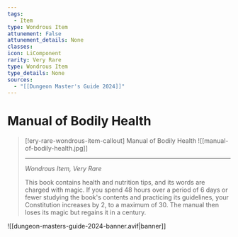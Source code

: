 ```yaml
---
tags:
  - Item
type: Wondrous Item
attunement: False
attunement_details: None
classes:
icon: LiComponent
rarity: Very Rare
type: Wondrous Item
type_details: None
sources: 
  - "[[Dungeon Master's Guide 2024]]"
---
```

# Manual of Bodily Health
>[!ery-rare-wondrous-item-callout] Manual of Bodily Health
>![[manual-of-bodily-health.jpg]]
>
>- - -
>_Wondrous Item, Very Rare_
>
>This book contains health and nutrition tips, and its words are charged with magic. If you spend 48 hours over a period of 6 days or fewer studying the book's contents and practicing its guidelines, your Constitution increases by 2, to a maximum of 30. The manual then loses its magic but regains it in a century.
>


![[dungeon-masters-guide-2024-banner.avif|banner]]